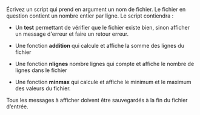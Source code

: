 Écrivez un script qui prend en argument un nom de fichier. Le fichier en question contient un nombre entier par ligne. Le script contiendra :

-	Un **test** permettant de vérifier que le fichier existe bien, sinon afficher un message d'erreur et faire un retour erreur.

-	Une fonction **addition** qui calcule et affiche la somme des lignes du fichier

-	Une fonction **nlignes** nombre lignes qui compte et affiche le nombre de lignes dans le fichier

-	Une fonction **minmax** qui calcule et affiche le minimum et le maximum des valeurs du fichier.

Tous les messages à afficher doivent être sauvegardés à la fin du fichier d’entrée.